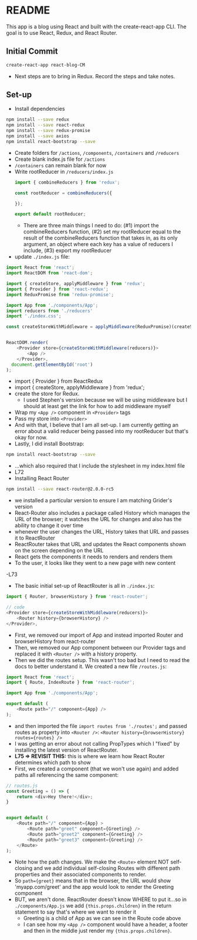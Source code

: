 # README

This app is a blog using React and built with the create-react-app CLI.  The goal is to use React, 
Redux, and React Router.

## Initial Commit
```sh
create-react-app react-blog-CM
```
- Next steps are to bring in Redux.  Record the steps and take notes.

## Set-up
- Install dependencies
```sh
npm install --save redux
npm install --save react-redux
npm install --save redux-promise
npm install --save axios
npm install react-bootstrap --save
```
- Create folders for `/actions`, `/components`, `/containers` and `/reducers`
- Create blank index.js file for `/actions`
- `/containers` can remain blank for now
- Write rootReducer in `/reducers/index.js`
  ```js
  import { combineReducers } from 'redux';

  const rootReducer = combineReducers({

  });

  export default rootReducer;
  ```
  - There are three main things I need to do: (#1) import the combineReducers function, (#2) set my
  rootReducer equal to the result of the combineReducers function that takes in, as its only argument, 
  an object where each key has a value of reducers I include, (#3) export my rootReducer
- update `./index.js` file:
```js
import React from 'react';
import ReactDOM from 'react-dom';

import { createStore, applyMiddleware } from 'redux';
import { Provider } from 'react-redux';
import ReduxPromise from 'redux-promise';

import App from './components/App';
import reducers from './reducers'
import './index.css';

const createStoreWithMiddleware = applyMiddleware(ReduxPromise)(createStore);


ReactDOM.render(
	<Provider store={createStoreWithMiddleware(reducers)}>
		<App />
	</Provider>,
  document.getElementById('root')
);
```
  - import { Provider } from ReactRedux
  - import { createStore, applyMiddleware } from 'redux';
  - create the store for Redux.  
    - I used Stephen's version because we will be using middleware but I should at least get the link for
    how to add middleware myself
  - Wrap my `<App />` component in `<Provider>` tags
  - Pass my store into `<Provider>`
- And with that, I believe that I am all set-up.  I am currently getting an error about a valid reducer being passed into my rootReducer but that's okay for now.
- Lastly, I did install Bootstrap:
```sh
npm install react-bootstrap --save
```
  - ...which also required that I include the stylesheet in my index.html file
- L72
- Installing React Router
```sh
npm install --save react-router@2.0.0-rc5
```
- we installed a particular version to ensure I am matching Grider's version
- React-Router also includes a package called History which manages the URL of the browser; it watches
the URL for changes and also has the ability to change it over time
- whenever the user changes the URL, History takes that URL and passes it to ReactRouter
- ReactRouter takes that URL and updates the React components shown on the screen depending on the URL
- React gets the components it needs to renders and renders them
- To the user, it looks like they went to a new page with new content

-L73
- The basic initial set-up of ReactRouter is all in `./index.js`:
```js
import { Router, browserHistory } from 'react-router';

// code
<Provider store={createStoreWithMiddleware(reducers)}>
	<Router history={browserHistory} />
</Provider>,
```
- First, we removed our import of App and instead imported Router and browserHistory from react-router
- Then, we removed our App component between our Provider tags and replaced it with `<Router />` with a
history property.
- Then we did the routes setup.  This wasn't too bad but I need to read the docs to better understand it.
We created a new file `/routes.js`:
```js
import React from 'react';
import { Route, IndexRoute } from 'react-router';

import App from './components/App';

export default (
	<Route path="/" component={App} />
);
```
- and then imported the file `import routes from './routes';` and passed routes as property into `<Router />`:
`<Router history={browserHistory} routes={routes} />`
- I was getting an error about not calling PropTypes which I "fixed" by installing the latest version of
ReactRouter.
- **L75 => REVISIT THIS:** this is where we learn how React Router determines which path to show
- First, we created a component (that we won't use again) and added paths all referencing the same component:
```js
// routes.js
const Greeting = () => {
	return <div>Hey there!</div>;
}


export default (
	<Route path="/" component={App} >
		<Route path="greet" component={Greeting} />
		<Route path="greet2" component={Greeting} />
		<Route path="greet3" component={Greeting} />
	</Route>
);
```
  - Note how the path changes.  We make the `<Route>` element NOT self-closing and we add individual
  self-closing Routes with different path properties and their associated components to render.
  - So `path={greet}` means that in the browser, the URL would show 'myapp.com/greet' and the app would
  look to render the Greeting component
- BUT, we aren't done.  ReactRouter doesn't know WHERE to put it...so in `./components/App.js` we add
`{this.props.children}` in the return statement to say that's where we want to render it
  - Greeting is a child of App as we can see in the Route code above
  - I can see how my `<App />` component would have a header, a footer and then in the middle just render
  my `{this.props.children}`.  













